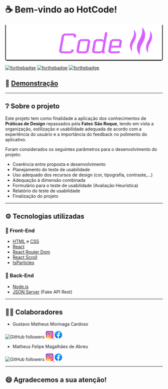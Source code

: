 # ☕ Bem-vindo ao HotCode!

<p align="center" style="background-color: #1a1a1b;border-radius: 5px;">
  <img src="./src/assets/images/logos/HotCode-Logo.png" alt="Logotipo da HotCode" />
</p>

[![forthebadge](https://forthebadge.com/images/badges/validated-html5.svg)](https://forthebadge.com) [![forthebadge](https://forthebadge.com/images/badges/powered-by-coffee.svg)](https://forthebadge.com) [![forthebadge](https://forthebadge.com/images/badges/made-with-javascript.svg)](https://forthebadge.com)

## 🚀 [Demonstração](https://hotcode-dev.vercel.app/)

---

## ❔ Sobre o projeto

Este projeto tem como finalidade a aplicação dos conhecimentos
de **Práticas de Design** repassados pela **Fatec São Roque**, tendo em vista a organização, estilização e usabilidade adequada de acordo com a experiência do usuário e a importância do feedback no polimento do aplicativo.

Foram considerados os seguintes parâmetros para o desenvolvimento do projeto:

- Coerência entre proposta e desenvolvimento
- Planejamento do teste de usabilidade
- Uso adequado dos recursos de design (cor, tipografia, contraste,...)
- Adequação à dimensão combinada
- Formulário para o teste de usabilidade (Avaliação Heurística)
- Relatório do teste de usabilidade
- Finalização do projeto

---

## ⚙️ Tecnologias utilizadas

### 🎨 Front-End

- [HTML](https://developer.mozilla.org/pt-BR/docs/Web/HTML) e [CSS](https://developer.mozilla.org/pt-BR/docs/Web/CSS)
- [React](https://pt-br.reactjs.org/)
- [React Router Dom](https://reactrouter.com/web/guides/quick-start)
- [React Scroll](https://www.npmjs.com/package/react-scroll)
- [tsParticles](https://tsparticles.matteobruni.it/)

### 🔌 Back-End

- [Node.js](https://nodejs.org/pt-br/)
- [JSON Server](https://github.com/typicode/json-server) (Fake API Rest)

---

## 👨‍💻 Colaboradores

- Gustavo Matheus Morinaga Cardoso

![GitHub followers](https://img.shields.io/github/followers/gmatthewsfeuer?style=social)
<a href="https://www.instagram.com/gmatthews_feuer/" target="_blank" rel="noopener noreferrer">
  <img src="./src/assets/images/logos/instagram.png" width="24" height="24"/>
</a>
<a href="https://www.facebook.com/gustavomatheus.cardoso" target="_blank" rel="noopener noreferrer">
  <img src="./src/assets/images/logos/facebook.png" width="24" height="24"/>
</a>

- Matheus Felipe Magalhães de Abreu

![GitHub followers](https://img.shields.io/github/followers/MatheusFelipeM?style=social)
<a href="https://www.instagram.com/matheuskiller04/" target="_blank" rel="noopener noreferrer">
  <img src="./src/assets/images/logos/instagram.png" width="24" height="24"/>
</a>
<a href="https://www.facebook.com/profile.php?id=100004069982740" target="_blank" rel="noopener noreferrer">
  <img src="./src/assets/images/logos/facebook.png" width="24" height="24"/>
</a>

---

## 😄 Agradecemos a sua atenção!

